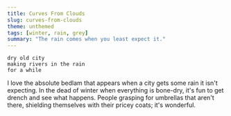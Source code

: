 ```yaml
---
title: Curves From Clouds
slug: curves-from-clouds
theme: unthemed
tags: [winter, rain, grey]
summary: "The rain comes when you least expect it."
---
```


```
dry old city
making rivers in the rain
for a while
```

I love the absolute bedlam that appears when a city gets some rain it isn't expecting.
In the dead of winter when everything is bone-dry, it's fun to get drench and see what happens.
People grasping for umbrellas that aren't there, shielding themselves with their pricey coats; it's wonderful.
